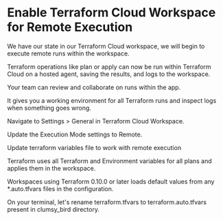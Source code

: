 # Enable Terraform Cloud Workspace for Remote Execution


We have our state in our Terraform Cloud workspace, we will begin to execute remote runs within the workspace.

Terraform operations like plan or apply can now be run within Terraform Cloud on a hosted agent, saving the results, and logs to the workspace.

Your team can review and collaborate on runs within the app.

It gives you a working environment for all Terraform runs and inspect logs when something goes wrong.


Navigate to Settings > General in Terraform Cloud Workspace.


Update the Execution Mode settings to Remote.

Update terraform variables file to work with remote execution


Terraform uses all Terraform and Environment variables for all plans and applies them in the workspace.

Workspaces using Terraform 0.10.0 or later loads default values from any *.auto.tfvars files in the configuration.


On your terminal, let's rename terraform.tfvars to terraform.auto.tfvars present in clumsy_bird directory.

